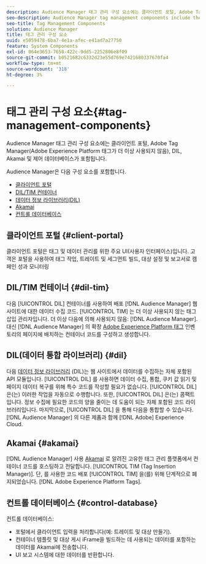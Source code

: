 ```yaml
---
description: Audience Manager 태그 관리 구성 요소에는 클라이언트 포털, Adobe Tag Manager(Adobe Experience Platform Launch을 위해 더 이상 사용되지 않음), DIL, Akamai 및 제어 데이터베이스가 포함됩니다.
seo-description: Audience Manager tag management components include the client portal, Adobe Tag Manager (deprecated in favor of Adobe Experience Platform Launch), DIL, Akamai, and the control database.
seo-title: Tag Management Components
solution: Audience Manager
title: 태그 관리 구성 요소
uuid: e5059478-6ba7-4e1a-afec-e41ad7a27750
feature: System Components
exl-id: 064e3653-7658-422c-9dd5-2252806e8f09
source-git-commit: b0521682c6332d23e55d769e7421680337670fa4
workflow-type: tm+mt
source-wordcount: '318'
ht-degree: 3%

---
```


# 태그 관리 구성 요소{#tag-management-components}

Audience Manager 태그 관리 구성 요소에는 클라이언트 포털, Adobe Tag Manager(Adobe Experience Platform 태그가 더 이상 사용되지 않음), DIL, Akamai 및 제어 데이터베이스가 포함됩니다.

<!-- 

c_comptag.xml

 -->

Audience Manager은 다음 구성 요소를 포함합니다.

* [클라이언트 포털](../../reference/system-components/components-tag-management.md#client-portal)
* [DIL/TIM 컨테이너](../../reference/system-components/components-tag-management.md#dil-tim)
* [데이터 정보 라이브러리(DIL)](../../reference/system-components/components-tag-management.md#dil)
* [Akamai](../../reference/system-components/components-tag-management.md#akamai)
* [컨트롤 데이터베이스](../../reference/system-components/components-tag-management.md#control-database)

## 클라이언트 포털 {#client-portal}

클라이언트 포털은 태그 및 데이터 관리를 위한 주요 UI(사용자 인터페이스)입니다. 고객은 포털을 사용하여 태그 작업, 트레이트 및 세그먼트 빌드, 대상 설정 및 보고서로 캠페인 성과 모니터링

## DIL/TIM 컨테이너 {#dil-tim}

다음 [!UICONTROL DIL] 컨테이너를 사용하여 배포 [!DNL Audience Manager] 웹 사이트에 대한 데이터 수집 코드. [!UICONTROL TIM] 는 더 이상 사용되지 않는 태그 삽입 관리자입니다. 더 이상 다음에 의해 사용되지 않음: [!DNL Audience Manager]. 대신 [!DNL Audience Manager] 의 확장 [Adobe Experience Platform 태그](https://experienceleague.adobe.com/docs/experience-platform/tags/extensions/adobe/audience-manager/overview.html) 인벤토리의 페이지에 배치하는 컨테이너 코드를 구성하고 생성합니다.

## DIL(데이터 통합 라이브러리) {#dil}

다음 [데이터 정보 라이브러리](../../dil/dil-overview.md) (DIL)는 웹 사이트에서 데이터를 수집하는 자체 포함된 API 모듈입니다. [!UICONTROL DIL] 를 사용하면 데이터 수집, 통합, 쿠키 값 읽기 및 페이지 데이터 복구를 위해 특수 코드를 작성할 필요가 없습니다. [!UICONTROL DIL] 은(는) 이러한 작업을 자동으로 수행합니다. 또한, [!UICONTROL DIL] 은(는) 콤팩트입니다. 정보 수집에 필요한 코드의 양을 줄이는 데 도움이 되는 자체 포함된 코드 라이브러리입니다. 마지막으로, [!UICONTROL DIL] 을 통해 다음을 통합할 수 있습니다. [!DNL Audience Manager] 의 다른 제품과 함께 [!DNL Adobe] Experience Cloud.

## Akamai {#akamai}

[!DNL Audience Manager] 사용 [Akamai](https://www.akamai.com/us/en/about/) 로 알려진 고유한 태그 관리 플랫폼에서 컨테이너 코드를 호스팅하고 전달합니다. [!UICONTROL TIM (Tag Insertion Manager)]. 단, 를 사용한 코드 배포 [!UICONTROL TIM] 을(를) 위해 단계적으로 폐지되었습니다. [!DNL Adobe Experience Platform Tags].

## 컨트롤 데이터베이스 {#control-database}

컨트롤 데이터베이스:

* 포털에서 클라이언트 입력을 처리합니다(예: 트레이트 및 대상 만들기).
* 컨테이너 템플릿 및 대상 게시 iFrame을 빌드하는 데 사용되는 데이터를 포함하는 데이터를 Akamai에 전송합니다.
* UI 보고 시스템에 대한 데이터를 반환합니다.
